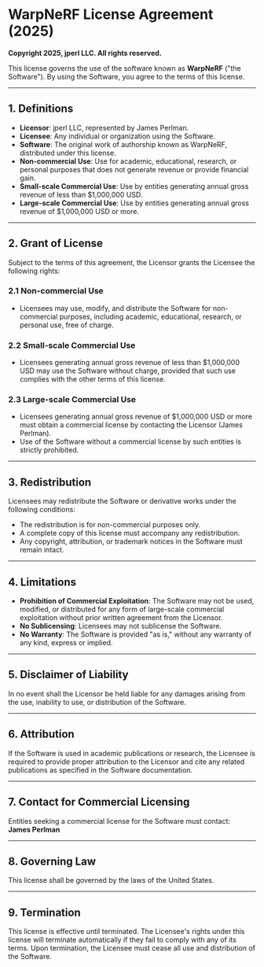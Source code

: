 # WarpNeRF License Agreement (2025)  

**Copyright 2025, jperl LLC. All rights reserved.**  

This license governs the use of the software known as **WarpNeRF** ("the Software"). By using the Software, you agree to the terms of this license.

---

## 1. Definitions  

- **Licensor**: jperl LLC, represented by James Perlman.  
- **Licensee**: Any individual or organization using the Software.  
- **Software**: The original work of authorship known as WarpNeRF, distributed under this license.  
- **Non-commercial Use**: Use for academic, educational, research, or personal purposes that does not generate revenue or provide financial gain.  
- **Small-scale Commercial Use**: Use by entities generating annual gross revenue of less than $1,000,000 USD.  
- **Large-scale Commercial Use**: Use by entities generating annual gross revenue of $1,000,000 USD or more.  

---

## 2. Grant of License  

Subject to the terms of this agreement, the Licensor grants the Licensee the following rights:  

### 2.1 Non-commercial Use  
- Licensees may use, modify, and distribute the Software for non-commercial purposes, including academic, educational, research, or personal use, free of charge.  

### 2.2 Small-scale Commercial Use  
- Licensees generating annual gross revenue of less than $1,000,000 USD may use the Software without charge, provided that such use complies with the other terms of this license.  

### 2.3 Large-scale Commercial Use  
- Licensees generating annual gross revenue of $1,000,000 USD or more must obtain a commercial license by contacting the Licensor (James Perlman).  
- Use of the Software without a commercial license by such entities is strictly prohibited.  

---

## 3. Redistribution  

Licensees may redistribute the Software or derivative works under the following conditions:  
- The redistribution is for non-commercial purposes only.  
- A complete copy of this license must accompany any redistribution.  
- Any copyright, attribution, or trademark notices in the Software must remain intact.  

---

## 4. Limitations  

- **Prohibition of Commercial Exploitation**: The Software may not be used, modified, or distributed for any form of large-scale commercial exploitation without prior written agreement from the Licensor.  
- **No Sublicensing**: Licensees may not sublicense the Software.  
- **No Warranty**: The Software is provided "as is," without any warranty of any kind, express or implied.  

---

## 5. Disclaimer of Liability  

In no event shall the Licensor be held liable for any damages arising from the use, inability to use, or distribution of the Software.  

---

## 6. Attribution  

If the Software is used in academic publications or research, the Licensee is required to provide proper attribution to the Licensor and cite any related publications as specified in the Software documentation.  

---

## 7. Contact for Commercial Licensing  

Entities seeking a commercial license for the Software must contact:  
**James Perlman**  

---

## 8. Governing Law  

This license shall be governed by the laws of the United States.  

---

## 9. Termination  

This license is effective until terminated. The Licensee's rights under this license will terminate automatically if they fail to comply with any of its terms. Upon termination, the Licensee must cease all use and distribution of the Software.
